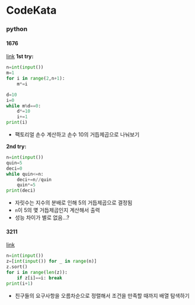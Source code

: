 # CodeKata
### python
#### 1676
[link](https://www.acmicpc.net/problem/1676)
<b>1st try:</b>

```python
n=int(input())
m=1
for i in range(2,n+1):
    m*=i

d=10
i=0
while m%d==0:
    d*=10
    i+=1
print(i)
```
- 팩토리얼 손수 계산하고 손수 10의 거듭제곱으로 나눠보기

<b>2nd try:</b>

```python
n=int(input())
quin=5
deci=0
while quin<=n:
    deci+=n//quin
    quin*=5
print(deci)
```
- 자릿수는 지수의 분배로 인해 5의 거듭제곱으로 결정됨
- `n`이 5의 몇 거듭제곱인지 계산해서 출력
- 성능 차이가 별로 없음...?

#### 3211
[link](https://www.acmicpc.net/problem/3211)
```python
n=int(input())
z=[int(input()) for _ in range(n)]
z.sort()
for i in range(len(z)):
    if z[i]==i: break
print(i+1)
```
- 친구들의 요구사항을 오름차순으로 정렬해서 조건을 만족할 때까지 배열 탐색하기
